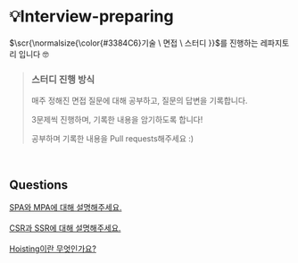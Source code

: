 # 💡Interview-preparing
<span>$\scr{\normalsize{\color{#3384C6}기술 \ 면접 \ 스터디 }}$</span>를 진행하는 레파지토리 입니다 🤓

> ### 스터디 진행 방식
> <p>매주 정해진 면접 질문에 대해 공부하고, 질문의 답변을 기록합니다.</p>
> <p>3문제씩 진행하며, 기록한 내용을 암기하도록 합니다!</p>
> <p>공부하며 기록한 내용을 Pull requests해주세요 :)</p>
<br/>




## Questions
[SPA와 MPA에 대해 설명해주세요.](https://github.com/Sooooyeon/Preparing-Interview/blob/main/Questions/SPA%EC%99%80%20MPA.md)<br/><br/>
[CSR과 SSR에 대해 설명해주세요.](https://github.com/Sooooyeon/Preparing-Interview/blob/main/Questions/CSR%EA%B3%BC%20SSR.md)<br/><br/>
[Hoisting이란 무엇인가요?](https://github.com/Sooooyeon/Preparing-Interview/blob/main/Questions/%ED%98%B8%EC%9D%B4%EC%8A%A4%ED%8C%85.md)
